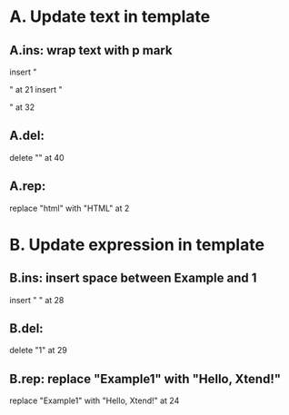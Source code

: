 # A. Update text in template
## A.ins: wrap text with p mark 
  insert "<p>" at 21 
  insert "</p>" at 32

## A.del: 
  delete "</html>" at 40

## A.rep: 
  replace "html" with "HTML" at 2

# B. Update expression in template
## B.ins: insert space between Example and 1
  insert " " at 28

## B.del: 
  delete "1" at 29

## B.rep: replace "Example1" with "Hello, Xtend!"
  replace "Example1" with "Hello, Xtend!" at 24